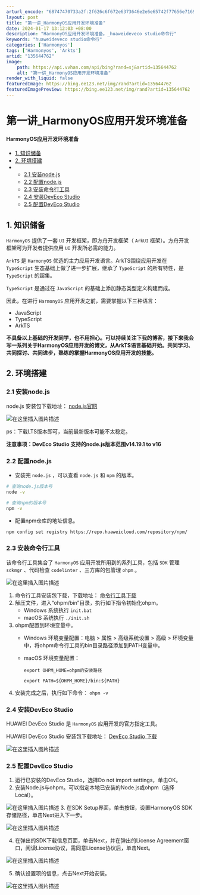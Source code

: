 ```yaml
---
arturl_encode: "68747470733a2f:2f626c6f672e6373646e2e6e65742f77656e7169313939322f:61727469636c652f64657461696c732f313335363434373632"
layout: post
title: "第一讲_HarmonyOS应用开发环境准备"
date: 2024-01-17 13:12:03 +08:00
description: "HarmonyOS应用开发环境准备。_huaweideveco studio命令行"
keywords: "huaweideveco studio命令行"
categories: ['Harmonyos']
tags: ['Harmonyos', 'Arkts']
artid: "135644762"
image:
    path: https://api.vvhan.com/api/bing?rand=sj&artid=135644762
    alt: "第一讲_HarmonyOS应用开发环境准备"
render_with_liquid: false
featuredImage: https://bing.ee123.net/img/rand?artid=135644762
featuredImagePreview: https://bing.ee123.net/img/rand?artid=135644762
---
```


# 第一讲\_HarmonyOS应用开发环境准备

#### HarmonyOS应用开发环境准备

* [1. 知识储备](#1__1)
* [2. 环境搭建](#2__14)
* + [2.1 安装node.js](#21_nodejs_15)
  + [2.2 配置node.js](#22_nodejs_22)
  + [2.3 安装命令行工具](#23__38)
  + [2.4 安装DevEco Studio](#24_DevEco_Studio_52)
  + [2.5 配置DevEco Studio](#25_DevEco_Studio_60)

## 1. 知识储备

`HarmonyOS`
提供了一套
`UI`
开发框架，即方舟开发框架（
`ArkUI`
框架）。方舟开发框架可为开发者提供应用
`UI`
开发所必需的能力。

`ArkTS`
是
`HarmonyOS`
优选的主力应用开发语言。ArkTS围绕应用开发在
`TypeScript`
生态基础上做了进一步扩展，继承了
`TypeScript`
的所有特性，是
`TypeScript`
的超集。

`TypeScript`
是通过在
`JavaScript`
的基础上添加静态类型定义构建而成。

因此，在进行
`HarmonyOS`
应用开发之前，需要掌握以下三种语言：

* JavaScript
* TypeScript
* ArkTS

**不具备以上基础的开发同学，也不用担心。可以持续关注下我的博客，接下来我会写一系列关于HarmonyOS应用开发的博文，从ArkTS语言基础开始。共同学习、共同探讨、共同进步，熟练的掌握HarmonyOS应用开发的技能。**

## 2. 环境搭建

### 2.1 安装node.js

node.js 安装包下载地址：
[node.js官网](https://nodejs.org/en)
  
![在这里插入图片描述](https://i-blog.csdnimg.cn/blog_migrate/cd2e095f358bf2897514d75ed8766dbc.png#pic_center)
  

ps：下载LTS版本即可，当前最新版本可能不太稳定。

**注意事项：DevEco Studio 支持的node.js版本范围v14.19.1 to v16**

### 2.2 配置node.js

* 安装完
  `node.js`
  ，可以查看
  `node.js`
  和
  `npm`
  的版本。

```bash
# 查询node.js版本号
node -v

# 查询npm的版本号
npm -v

```

* 配置npm仓库的地址信息。

```bash
npm config set registry https://repo.huaweicloud.com/repository/npm/

```

### 2.3 安装命令行工具

该命令行工具集合了
`HarmonyOS`
应用开发所用到的系列工具，包括
`SDK`
管理
`sdkmgr`
、代码检查
`codelinter`
、三方库的包管理
`ohpm`
。
  
![在这里插入图片描述](https://i-blog.csdnimg.cn/blog_migrate/a8b18fa03ff37b0d191c24380ed82983.png#pic_center)

1. 命令行工具安装包下载，下载地址：
   [命令行工具下载](https://developer.harmonyos.com/cn/develop/deveco-studio#download_cli)
2. 解压文件，进入“ohpm/bin”目录，执行如下指令初始化ohpm。
   * Windows 系统执行
     `init.bat`
   * macOS 系统执行
     `./init.sh`
3. ohpm配置到环境变量中。
   * Windows 环境变量配置：电脑 > 属性 > 高级系统设置 > 高级 > 环境变量中，将ohpm命令行工具的bin目录路径添加到PATH变量中。
   * macOS 环境变量配置：
       
     `export OHPM_HOME=ohpm的安装路径`
       
     `export PATH=${OHPM_HOME}/bin:${PATH}`
4. 安装完成之后，执行如下命令：
   `ohpm -v`

### 2.4 安装DevEco Studio

HUAWEI DevEco Studio 是
`HarmonyOS`
应用开发的官方指定工具。

HUAWEI DevEco Studio 安装包下载地址：
[DevEco Studio 下载](https://developer.harmonyos.com/cn/develop/deveco-studio/#download)

![在这里插入图片描述](https://i-blog.csdnimg.cn/blog_migrate/ad9a592cac11329c84331d08ad706df6.png#pic_center)

### 2.5 配置DevEco Studio

1. 运行已安装的DevEco Studio，选择Do not import settings，单击OK。
2. 安装Node.js与ohpm。可以指定本地已安装的Node.js或ohpm（选择Local）。

![在这里插入图片描述](https://i-blog.csdnimg.cn/blog_migrate/589504d7d8da7047f3bc7434efb07b46.png#pic_center)
3. 在SDK Setup界面，单击按钮，设置HarmonyOS SDK存储路径，单击Next进入下一步。

![在这里插入图片描述](https://i-blog.csdnimg.cn/blog_migrate/aa38e4d4a9cd9737f7517e08c3369f34.png#pic_center)

4. 在弹出的SDK下载信息页面，单击Next，并在弹出的License Agreement窗口，阅读License协议，需同意License协议后，单击Next。

![在这里插入图片描述](https://i-blog.csdnimg.cn/blog_migrate/a6c458550e0020881b0692f524603a3e.png#pic_center)

5. 确认设置项的信息，点击Next开始安装。

![在这里插入图片描述](https://i-blog.csdnimg.cn/blog_migrate/6dc863a9204b4fe2d1570301f8fa9bc5.png#pic_center)